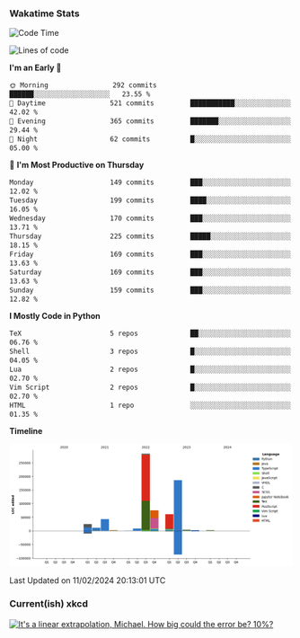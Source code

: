 ### Wakatime Stats
<!--START_SECTION:waka-->
![Code Time](http://img.shields.io/badge/Code%20Time-2%2C336%20hrs%2023%20mins-blue)

![Lines of code](https://img.shields.io/badge/From%20Hello%20World%20I%27ve%20Written-704.4%20thousand%20lines%20of%20code-blue)

**I'm an Early 🐤** 

```text
🌞 Morning                292 commits         ██████░░░░░░░░░░░░░░░░░░░   23.55 % 
🌆 Daytime                521 commits         ███████████░░░░░░░░░░░░░░   42.02 % 
🌃 Evening                365 commits         ███████░░░░░░░░░░░░░░░░░░   29.44 % 
🌙 Night                  62 commits          █░░░░░░░░░░░░░░░░░░░░░░░░   05.00 % 
```
📅 **I'm Most Productive on Thursday** 

```text
Monday                   149 commits         ███░░░░░░░░░░░░░░░░░░░░░░   12.02 % 
Tuesday                  199 commits         ████░░░░░░░░░░░░░░░░░░░░░   16.05 % 
Wednesday                170 commits         ███░░░░░░░░░░░░░░░░░░░░░░   13.71 % 
Thursday                 225 commits         █████░░░░░░░░░░░░░░░░░░░░   18.15 % 
Friday                   169 commits         ███░░░░░░░░░░░░░░░░░░░░░░   13.63 % 
Saturday                 169 commits         ███░░░░░░░░░░░░░░░░░░░░░░   13.63 % 
Sunday                   159 commits         ███░░░░░░░░░░░░░░░░░░░░░░   12.82 % 
```


**I Mostly Code in Python** 

```text
TeX                      5 repos             ██░░░░░░░░░░░░░░░░░░░░░░░   06.76 % 
Shell                    3 repos             █░░░░░░░░░░░░░░░░░░░░░░░░   04.05 % 
Lua                      2 repos             █░░░░░░░░░░░░░░░░░░░░░░░░   02.70 % 
Vim Script               2 repos             █░░░░░░░░░░░░░░░░░░░░░░░░   02.70 % 
HTML                     1 repo              ░░░░░░░░░░░░░░░░░░░░░░░░░   01.35 % 
```



**Timeline**

![Lines of Code chart](https://raw.githubusercontent.com/joshuajeschek/joshuajeschek/main/assets/bar_graph.png)


 Last Updated on 11/02/2024 20:13:01 UTC
<!--END_SECTION:waka-->

### Current(ish) xkcd
<a id="xkcd-a" title="It's a linear extrapolation, Michael. How big could the error be? 10%?" href="https://www.xkcd.com" target="_blank">
        <img align="center" id="xkcd-img" src="https://imgs.xkcd.com/comics/banana_prices.png" alt="It's a linear extrapolation, Michael. How big could the error be? 10%?" height=300 />
</a>
